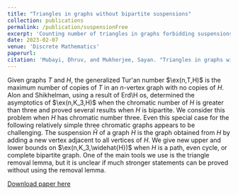 ```yaml
---
title: "Triangles in graphs without bipartite suspensions"
collection: publications
permalink: /publication/suspensionFree
excerpt: 'Counting number of triangles in graphs forbidding suspensions of bipartite graphs.'
date: 2023-02-07
venue: 'Discrete Mathematics'
paperurl: 
citation: 'Mubayi, Dhruv, and Mukherjee, Sayan. "Triangles in graphs without bipartite suspensions." <i>Discrete Mathematics 346 (6)<i>. https://doi.org/10.1016/j.disc.2023.113355'
---
```

Given graphs $T$ and $H$, the generalized Tur\'an number $\ex(n,T,H)$ is the maximum number of copies of $T$ in an $n$-vertex graph with no copies of $H$. Alon and Shikhelman, using a result of Erd\H os, determined the asymptotics of $\ex(n,K_3,H)$ when the chromatic number of $H$ is greater than three and proved several results when $H$ is bipartite. We consider this problem when $H$ has chromatic number three. Even this special case for the following relatively simple three chromatic graphs appears to be challenging. The suspension $\widehat H$ of a graph $H$ is the graph obtained from $H$ by adding a new vertex adjacent to all vertices of $H$. We give new upper and lower bounds on $\ex(n,K_3,\widehat{H})$ when $H$ is a path, even cycle, or complete bipartite graph. One of the main tools we use is the triangle removal lemma, but it is unclear if much stronger statements can be proved without using the removal lemma.

[Download paper here](https://arxiv.org/pdf/2004.11930)